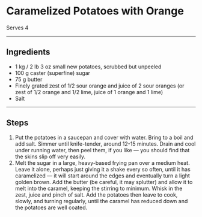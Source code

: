 # Caramelized Potatoes with Orange

Serves 4

---

## Ingredients

* 1 kg / 2 lb 3 oz small new potatoes, scrubbed but unpeeled
* 100 g caster (superfine) sugar
* 75 g butter
* Finely grated zest of 1/2 sour orange and juice of 2 sour oranges (or zest of 1/2 orange and 1/2 lime, juice of 1 orange and 1 lime)
* Salt

---

## Steps

1.  Put the potatoes in a saucepan and cover with water. Bring to a boil and add salt. Simmer until knife-tender, around 12-15 minutes. Drain and cool under running water, then peel them, if you like — you should find that the skins slip off very easily.
2.  Melt the sugar in a large, heavy-based frying pan over a medium heat. Leave it alone, perhaps just giving it a shake every so often, until it has caramelized — it will start around the edges and eventually turn a light golden brown. Add the butter (be careful, it may splutter) and allow it to melt into the caramel, keeping the stirring to minimum. Whisk in the zest, juice and pinch of salt. Add the potatoes then leave to cook, slowly, and turning regularly, until the caramel has reduced down and the potatoes are well coated.